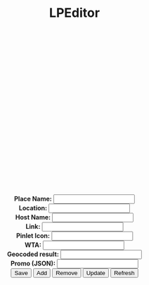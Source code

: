 
<div align="center">
<h1>LPEditor</h1>
<div id="map" style="width: 640px; height: 360px;"></div>
<br>
<form action="">
  <b>Place Name:</b>
  <input type="text" id="place">
  <br>
  <b>Location:</b>
  <input type="text" id="location">
  <br>
  <b>Host Name:</b>
  <input type="text" id="host">
  <br>
  <b>Link:</b>
  <input type="text" id="link">
  <br>
  <b>Pinlet Icon:</b>
  <input type="text" id="pinlet">
  <br>
  <b>WTA:</b>
  <input type="text" id="wta">
  <br>
  <b>Geocoded result:</b>
  <input type="text" id="town">
  <br>
  <b>Promo (JSON):</b>
  <input type="text" id="promo">
  <br>
  <button id="save" type="button">Save</button> 
  <button id="add" type="button">Add</button> 
  <button id="remove" type="button">Remove</button> 
  <button id="update" type="button">Update</button> 
  <button id="reload" type="button">Refresh</button>
</form>
</div>

<link rel="stylesheet" href="https://unpkg.com/leaflet@latest/dist/leaflet.css" crossorigin=""/>
<style>
  .markdown-body img {
    background-color: transparent
  }
</style>
<script src="https://unpkg.com/leaflet@latest/dist/leaflet.js" crossorigin=""></script>
<script src="editormain.js"></script>
<script src="mapads.js"></script>